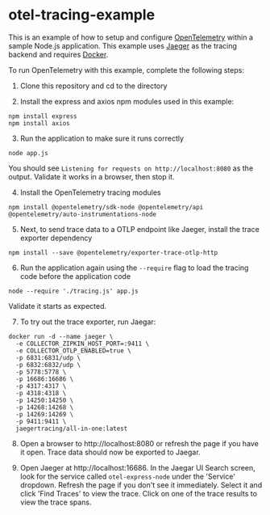 # otel-tracing-example

This is an example of how to setup and configure [OpenTelemetry]([https://opentelemetry.io](https://github.com/open-telemetry/opentelemetry-js)) within a sample Node.js application. This example uses [Jaeger](https://www.jaegertracing.io/) as the tracing backend and requires [Docker](https://www.docker.com/).

To run OpenTelemetry with this example, complete the following steps:

1) Clone this repository and cd to the directory

2) Install the express and axios npm modules used in this example:
```
npm install express
npm install axios
```

3) Run the application to make sure it runs correctly
```
node app.js
```
You should see ```Listening for requests on http://localhost:8080``` as the output. Validate it works in a browser, then stop it.

4) Install the OpenTelemetry tracing modules
```
npm install @opentelemetry/sdk-node @opentelemetry/api @opentelemetry/auto-instrumentations-node
```

5) Next, to send trace data to a OTLP endpoint like Jaeger, install the trace exporter dependency
```
npm install --save @opentelemetry/exporter-trace-otlp-http
```

6) Run the application again using the ```--require``` flag to load the tracing code before the application code
```
node --require './tracing.js' app.js
```
Validate it starts as expected.

7) To try out the trace exporter, run Jaegar:
```
docker run -d --name jaeger \
  -e COLLECTOR_ZIPKIN_HOST_PORT=:9411 \
  -e COLLECTOR_OTLP_ENABLED=true \
  -p 6831:6831/udp \
  -p 6832:6832/udp \
  -p 5778:5778 \
  -p 16686:16686 \
  -p 4317:4317 \
  -p 4318:4318 \
  -p 14250:14250 \
  -p 14268:14268 \
  -p 14269:14269 \
  -p 9411:9411 \
  jaegertracing/all-in-one:latest
```

8) Open a browser to http://localhost:8080 or refresh the page if you have it open. Trace data should now be exported to Jaegar.

9) Open Jaeger at http://localhost:16686. In the Jaegar UI Search screen, look for the service called ```otel-express-node``` under the 'Service' dropdown. Refresh the page if you don't see it immediately. Select it and click 'Find Traces' to view the trace. Click on one of the trace results to view the trace spans.
